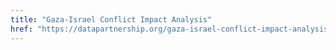 ```yaml
---
title: "Gaza-Israel Conflict Impact Analysis"
href: "https://datapartnership.org/gaza-israel-conflict-impact-analysis"
---
```


